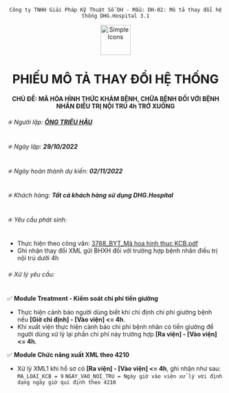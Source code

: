<div align="center">

`Công ty TNHH Giải Pháp Kỹ Thuật Số DH - Mẫu: DH-02: Mô tả thay đổi hệ thống DHG.Hospital 3.1`

</div>

<div align="center">
  <img src="https://raw.githubusercontent.com/dh-hos/dhg.hospitalprinter/main/Deploy_Tools/Logo.ico" alt="Simple Icons" width=70>
  <h1>PHIẾU MÔ TẢ THAY ĐỔI HỆ THỐNG</h1>  
</div>
<div align="center">

#### CHỦ ĐỀ: MÃ HÓA HÌNH THỨC KHÁM BỆNH, CHỮA BỆNH ĐỐI VỚI BỆNH NHÂN ĐIỀU TRỊ NỘI TRÚ 4h TRỞ XUỐNG

</div>

###### :eight_spoked_asterisk: Người lập: [**ÔNG TRIỆU HẬU**](https://github.com/ongtrieuhau)

###### :eight_spoked_asterisk: Ngày lập: **29/10/2022**

###### :eight_spoked_asterisk: Ngày hoàn thành dự kiến: **02/11/2022**

###### :eight_spoked_asterisk: Khách hàng: **Tất cả khách hàng sử dụng DHG.Hospital**

###### :eight_spoked_asterisk: Yêu cầu phát sinh:

-  Thực hiện theo công văn: [3788_BYT_Mã hoa hinh thuc KCB.pdf](https://github.com/dh-hos/dhg.hospitalservices/files/9865043/3788_BYT_Ma.hoa.hinh.thuc.KCB.pdf)
-  Ghi nhận thay đổi XML gửi BHXH đối với trường hợp bệnh nhân điều trị nội trú dưới 4h

###### :eight_spoked_asterisk: Xử lý yêu cầu:

:white_check_mark: **Module Treatment - Kiểm soát chi phí tiền giường**

-  Thực hiện cảnh báo người dùng biết khi chỉ định chi phí giường bệnh nếu **[Giờ chỉ định] - [Vào viện] <= 4h**.
-  Khi xuất viện thực hiện cảnh báo chi phí bệnh nhân có tiền giường để người dùng xử lý lại phần chi phí này trường hợp **[Ra viện] - [Vào viện] <= 4h**.

:white_check_mark: **Module Chức năng xuất XML theo 4210**

-  Xử lý XML1 khi hồ sơ có **[Ra viện] - [Vào viện] <= 4h**, ghi nhận như sau:
   `MA_LOAI_KCB = 9`
   `NGAY_VAO_NOI_TRU = Ngày giờ vào viện xử lý với định dạng ngày giờ qui định theo 4210`
   

